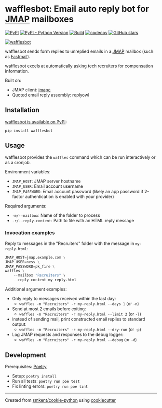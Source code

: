 # wafflesbot: Email auto reply bot for [JMAP][jmap] mailboxes

[![PyPI](https://img.shields.io/pypi/v/wafflesbot)][pypi]
[![PyPI - Python Version](https://img.shields.io/pypi/pyversions/wafflesbot)][pypi]
[![Build](https://img.shields.io/github/checks-status/smkent/waffles/master?label=build)][gh-actions]
[![codecov](https://codecov.io/gh/smkent/waffles/branch/master/graph/badge.svg)][codecov]
[![GitHub stars](https://img.shields.io/github/stars/smkent/waffles?style=social)][repo]

[![wafflesbot][logo]](#)

wafflesbot sends form replies to unreplied emails in a [JMAP][jmap] mailbox
(such as [Fastmail][fastmail]).

wafflesbot excels at automatically asking tech recruiters for compensation
information.

Built on:
* JMAP client: [jmapc][jmapc]
* Quoted email reply assembly: [replyowl][replyowl]

## Installation

[wafflesbot is available on PyPI][pypi]:

```
pip install wafflesbot
```

## Usage

wafflesbot provides the `waffles` command which can be run interactively or as a
cronjob.

Environment variables:
* `JMAP_HOST`: JMAP server hostname
* `JMAP_USER`: Email account username
* `JMAP_PASSWORD`: Email account password (likely an app password if 2-factor
  authentication is enabled with your provider)

Required arguments:
* `-m/--mailbox`: Name of the folder to process
* `-r/--reply-content`: Path to file with an HTML reply message

### Invocation examples

Reply to messages in the "Recruiters" folder with the message in `my-reply.html`:
```py
JMAP_HOST=jmap.example.com \
JMAP_USER=ness \
JMAP_PASSWORD=pk_fire \
waffles \
    --mailbox "Recruiters" \
    --reply-content my-reply.html
```

Additional argument examples:

* Only reply to messages received within the last day:
  * `waffles -m "Recruiters" -r my-reply.html --days 1` (or `-n`)
* Send at most 2 emails before exiting:
  * `waffles -m "Recruiters" -r my-reply.html --limit 2` (or `-l`)
* Instead of sending mail, print constructed email replies to standard output:
  * `waffles -m "Recruiters" -r my-reply.html --dry-run` (or `-p`)
* Log JMAP requests and responses to the debug logger:
  * `waffles -m "Recruiters" -r my-reply.html --debug` (or `-d`)

## Development

Prerequisites: [Poetry][poetry]

* Setup: `poetry install`
* Run all tests: `poetry run poe test`
* Fix linting errors: `poetry run poe lint`

---

Created from [smkent/cookie-python][cookie-python] using
[cookiecutter][cookiecutter]

[codecov]: https://codecov.io/gh/smkent/waffles
[cookie-python]: https://github.com/smkent/cookie-python
[cookiecutter]: https://github.com/cookiecutter/cookiecutter
[fastmail]: https://fastmail.com
[gh-actions]: https://github.com/smkent/waffles/actions?query=branch%3Amaster
[jmap]: https://jmap.io
[jmapc]: https://github.com/smkent/jmapc
[logo]: https://raw.github.com/smkent/waffles/master/img/waffles.png
[poetry]: https://python-poetry.org/docs/#installation
[pypi]: https://pypi.org/project/wafflesbot/
[replyowl]: https://github.com/smkent/replyowl
[repo]: https://github.com/smkent/waffles
